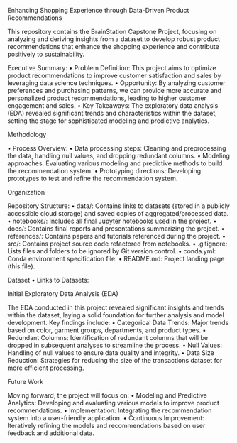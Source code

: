 Enhancing Shopping Experience through Data-Driven Product Recommendations

This repository contains the BrainStation Capstone Project, focusing on analyzing and deriving insights from a dataset to develop robust product recommendations that enhance the shopping experience and contribute positively to sustainability.

Executive Summary:
•	Problem Definition: This project aims to optimize product recommendations to improve customer satisfaction and sales by leveraging data science techniques.
•	Opportunity: By analyzing customer preferences and purchasing patterns, we can provide more accurate and personalized product recommendations, leading to higher customer engagement and sales.
•	Key Takeaways: The exploratory data analysis (EDA) revealed significant trends and characteristics within the dataset, setting the stage for sophisticated modeling and predictive analytics.

Methodology

•	Process Overview:
•	Data processing steps: Cleaning and preprocessing the data, handling null values, and dropping redundant columns.
•	Modeling approaches: Evaluating various modeling and predictive methods to build the recommendation system.
•	Prototyping directions: Developing prototypes to test and refine the recommendation system.

Organization

Repository Structure:
•	data/: Contains links to datasets (stored in a publicly accessible cloud storage) and saved copies of aggregated/processed data.
•	notebooks/: Includes all final Jupyter notebooks used in the project.
•	docs/: Contains final reports and presentations summarizing the project.
•	references/: Contains papers and tutorials referenced during the project.
•	src/: Contains project source code refactored from notebooks.
•	.gitignore: Lists files and folders to be ignored by Git version control.
•	conda.yml: Conda environment specification file.
•	README.md: Project landing page (this file).

Dataset
•	Links to Datasets: 

Initial Exploratory Data Analysis (EDA)

The EDA conducted in this project revealed significant insights and trends within the dataset, laying a solid foundation for further analysis and model development. Key findings include:
•	Categorical Data Trends: Major trends based on color, garment groups, departments, and product types.
•	Redundant Columns: Identification of redundant columns that will be dropped in subsequent analyses to streamline the process.
•	Null Values: Handling of null values to ensure data quality and integrity.
•	Data Size Reduction: Strategies for reducing the size of the transactions dataset for more efficient processing.

Future Work

Moving forward, the project will focus on:
•	Modeling and Predictive Analytics: Developing and evaluating various models to improve product recommendations.
•	Implementation: Integrating the recommendation system into a user-friendly application.
•	Continuous Improvement: Iteratively refining the models and recommendations based on user feedback and additional data.


